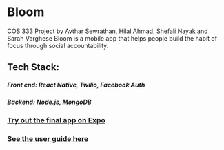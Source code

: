 # Bloom
COS 333 Project by Avthar Sewrathan, Hilal Ahmad, Shefali Nayak and Sarah Varghese
Bloom is a mobile app that helps people build the habit of focus through social accountability.

## Tech Stack: 
##### Front end: React Native, Twilio, Facebook Auth
##### Backend: Node.js, MongoDB

### [Try out the final app on Expo](https://expo.io/@bloom333/bloom)

### [See the user guide here](https://docs.google.com/document/d/1TDZ0ayuf-CQ6W8c8FMMrxGDLvsA6IhvtU4By4uBtn2I/edit?usp=sharing)
